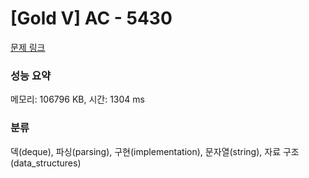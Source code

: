 # [Gold V] AC - 5430 

[문제 링크](https://www.acmicpc.net/problem/5430) 

### 성능 요약

메모리: 106796 KB, 시간: 1304 ms

### 분류

덱(deque), 파싱(parsing), 구현(implementation), 문자열(string), 자료 구조(data_structures)

